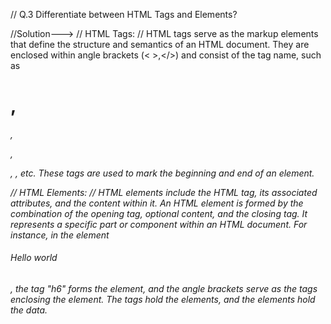 // Q.3 Differentiate between HTML Tags and Elements?

//Solution--->
// HTML Tags:
// HTML tags serve as the markup elements that define the structure and semantics of an HTML document. They are enclosed within angle brackets (< >,</>) and consist of the tag name, such as <h1>,<h6>, <p>, <div>, <img>, etc. These tags are used to mark the beginning and end of an element.

// HTML Elements:
// HTML elements include the HTML tag, its associated attributes, and the content within it. An HTML element is formed by the combination of the opening tag, optional content, and the closing tag. It represents a specific part or component within an HTML document. For instance, in the element <h6> Hello world </h6>, the tag "h6" forms the element, and the angle brackets serve as the tags enclosing the element. The tags hold the elements, and the elements hold the data. 
